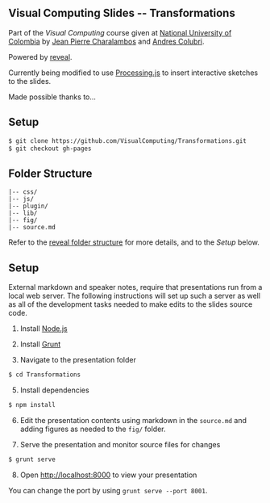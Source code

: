 ## Visual Computing Slides -- Transformations

Part of the *Visual Computing* course given at [National University of Colombia](http://www.disi.unal.edu.co/) by [Jean Pierre Charalambos](http://otrolado.info) and [Andres Colubri](http://codeanticode.wordpress.com/).

Powered by [reveal](https://github.com/hakimel/reveal.js).

Currently being modified to use [Processing.js](http://processingjs.org/) to insert interactive sketches to the slides.

Made possible thanks to... 

<!--- a long list of students and links to their pages. To come ;) -->

## Setup

 ```sh
 $ git clone https://github.com/VisualComputing/Transformations.git
 $ git checkout gh-pages
 ```

## Folder Structure

    |-- css/
    |-- js/
    |-- plugin/
    |-- lib/
    |-- fig/
    |-- source.md
    
Refer to the [reveal folder structure](https://github.com/hakimel/reveal.js#folder-structure) for more details, and to the *Setup* below.

## Setup

External markdown and speaker notes, require that presentations run from a local web server. The following instructions will set up such a server as well as all of the development tasks needed to make edits to the slides source code.

1. Install [Node.js](http://nodejs.org/)

2. Install [Grunt](http://gruntjs.com/getting-started#installing-the-cli)

3. Navigate to the presentation folder

 ```sh
 $ cd Transformations
 ```

5. Install dependencies

 ```sh
 $ npm install
 ```

6. Edit the presentation contents using markdown in the `source.md` and adding figures as needed to the `fig/` folder.

7. Serve the presentation and monitor source files for changes

 ```sh
 $ grunt serve
 ```

8. Open <http://localhost:8000> to view your presentation

 You can change the port by using `grunt serve --port 8001`.

<!---

9. Update to upstream

 ```sh
 $ git remote add reveal.js https://github.com/hakimel/reveal.js.git
 $ git pull reveal.js master
 ```
-->
